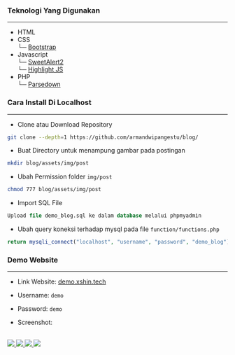 ### Teknologi Yang Digunakan
<hr>

- HTML
- CSS <br>
└─ [Bootstrap](https://getbootstrap.com/)
- Javascript <br>
└─ [SweetAlert2](https://sweetalert2.github.io/)<br>
└─ [Highlight JS](https://highlightjs.org/)
- PHP <br>
└─ [Parsedown](https://github.com/erusev/parsedown)

### Cara Install Di Localhost
<hr>

- Clone atau Download Repository

```bash
git clone --depth=1 https://github.com/armandwipangestu/blog/
```

- Buat Directory untuk menampung gambar pada postingan

```bash
mkdir blog/assets/img/post
```

- Ubah Permission folder `img/post`

```bash
chmod 777 blog/assets/img/post 
```

- Import SQL File

```sql
Upload file demo_blog.sql ke dalam database melalui phpmyadmin

```

- Ubah query koneksi terhadap mysql pada file `function/functions.php`

```php
return mysqli_connect("localhost", "username", "password", "demo_blog");
```

### Demo Website
<hr>

- Link Website: [demo.xshin.tech](http://demo.xshin.tech)

- Username: `demo`
- Password: `demo`

- Screenshot:
<br>
<a href="https://i.ibb.co/chmfrQS/image.png" target="_blank">
  <img src="https://i.ibb.co/chmfrQS/image.png" />
</a>

<a href="https://i.ibb.co/dPcmB5s/image.png" target="_blank">
  <img src="https://i.ibb.co/dPcmB5s/image.png" />
</a>

<a href="https://i.ibb.co/phGzMTr/image.png" target="_blank">
  <img src="https://i.ibb.co/phGzMTr/image.png" />
</a>

<a href="https://i.ibb.co/p2LrgB7/image.png" target="_blank">
  <img src="https://i.ibb.co/p2LrgB7/image.png" />
</a>
